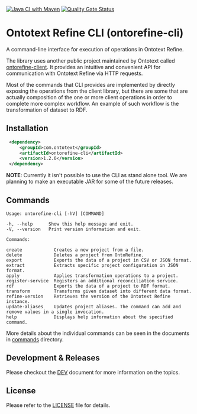 [![Java CI with Maven](https://github.com/Ontotext-AD/ontorefine-cli/actions/workflows/CI.yaml/badge.svg)](https://github.com/Ontotext-AD/ontorefine-cli/actions/workflows/CI.yaml)
[![Quality Gate Status](https://sonarcloud.io/api/project_badges/measure?project=Ontotext-AD_ontorefine-cli&metric=alert_status)](https://sonarcloud.io/dashboard?id=Ontotext-AD_ontorefine-cli)

# Ontotext Refine CLI (ontorefine-cli)

A command-line interface for execution of operations in Ontotext Refine.

The library uses another public project maintained by Ontotext called [ontorefine-client](https://github.com/Ontotext-AD/ontorefine-client).
It provides an intuitive and convenient API for communication with Ontotext Refine via HTTP requests.

Most of the commands that CLI provides are implemented by directly exposing the operations from the client library, but
there are some that are actually composition of the one or more client operations in order to complete more complex 
workflow. An example of such workflow is the transformation of dataset to RDF.

## Installation

```xml
 <dependency>
     <groupId>com.ontotext</groupId>
     <artifactId>ontorefine-cli</artifactId>
     <version>1.2.0</version>
 </dependency>
```

**NOTE**: Currently it isn't possible to use the CLI as stand alone tool. We are planning to make an executable JAR for
some of the future releases.

## Commands

    Usage: ontorefine-cli [-hV] [COMMAND]

    -h, --help      Show this help message and exit.
    -V, --version   Print version information and exit.

    Commands:

    create            Creates a new project from a file.
    delete            Deletes a project from OntoRefine.
    export            Exports the data of a project in CSV or JSON format.
    extract           Extracts specific project configuration in JSON format.
    apply             Applies transformation operations to a project.
    register-service  Registers an additional reconciliation service.
    rdf               Exports the data of a project to RDF format.
    transform         Transforms given dataset into different data format.
    refine-version    Retrieves the version of the Ontotext Refine instance.
    update-aliases    Updates project aliases. The command can add and remove values in a single invocation.
    help              Displays help information about the specified command.

More details about the individual commands can be seen in the documents in [commands](commands) directory.

## Development & Releases

Please checkout the [DEV](DEV.md) document for more information on the topics.

## License

Please refer to the [LICENSE](LICENSE) file for details.
